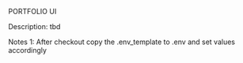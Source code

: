 PORTFOLIO UI

Description: tbd

Notes
1: After checkout copy the .env_template to .env and set values accordingly


